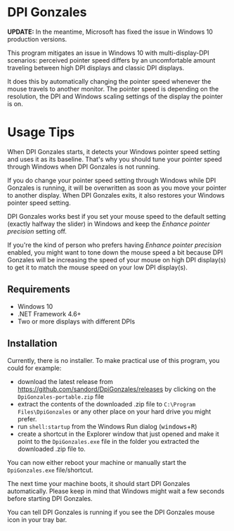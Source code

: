 # DPI Gonzales

__UPDATE:__ In the meantime, Microsoft has fixed the issue in Windows 10 production versions.

This program mitigates an issue in Windows 10 with multi-display-DPI scenarios: perceived pointer speed differs by an uncomfortable amount traveling between high DPI displays and classic DPI displays.

It does this by automatically changing the pointer speed whenever the mouse travels to another monitor. The pointer speed is depending on the resolution, the DPI and Windows scaling settings of the display the pointer is on.

# Usage Tips

When DPI Gonzales starts, it detects your Windows pointer speed setting and uses it as its baseline. That's why you should tune your pointer speed through Windows when DPI Gonzales is not running.

If you do change your pointer speed setting through Windows while DPI Gonzales is running, it will be overwritten as soon as you move your pointer to another display. When DPI Gonzales exits, it also restores your Windows pointer speed setting.

DPI Gonzales works best if you set your mouse speed to the default setting (exactly halfway the slider) in Windows and keep the _Enhance pointer precision_ setting off.

If you're the kind of person who prefers having _Enhance pointer precision_ enabled, you might want to tone down the mouse speed a bit because DPI Gonzales will be increasing the speed of your mouse on high DPI display(s) to get it to match the mouse speed on your low DPI display(s).

## Requirements

- Windows 10
- .NET Framework 4.6+
- Two or more displays with different DPIs

## Installation

Currently, there is no installer. To make practical use of this program, you could for example:

  - download the latest release from https://github.com/sandord/DpiGonzales/releases by clicking on the `DpiGonzales-portable.zip` file
  - extract the contents of the downloaded .zip file to `C:\Program Files\DpiGonzales` or any other place on your hard drive you might prefer.
  - run `shell:startup` from the Windows Run dialog (<kbd>windows</kbd>+<kbd>R</kbd>)
  - create a shortcut in the Explorer window that just opened and make it point to the `DpiGonzales.exe` file in the folder you extracted the downloaded .zip file to.

You can now either reboot your machine or manually start the `DpiGonzales.exe` file/shortcut.

The next time your machine boots, it should start DPI Gonzales automatically. Please keep in mind that Windows might wait a few seconds before starting DPI Gonzales.

You can tell DPI Gonzales is running if you see the DPI Gonzales mouse icon in your tray bar.
